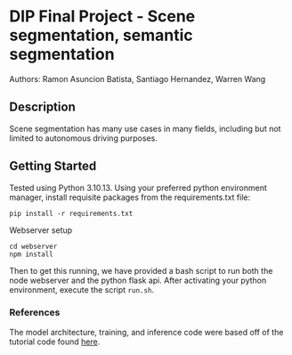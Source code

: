 # DIP Final Project - Scene segmentation, semantic segmentation

Authors: Ramon Asuncion Batista, Santiago Hernandez, Warren Wang

## Description

Scene segmentation has many use cases in many fields, including but not limited to autonomous driving purposes.

## Getting Started

Tested using Python 3.10.13.
Using your preferred python environment manager, install requisite packages from the requirements.txt file:

```
pip install -r requirements.txt
```

Webserver setup

```
cd webserver
npm install
```

Then to get this running, we have provided a bash script to run both the node webserver and the python flask api. After activating your python environment, execute the script `run.sh`.

### References

The model architecture, training, and inference code were based off of the tutorial code found [here](https://github.com/talhaanwarch/youtube-tutorials/blob/main/cityscape-tutorial.ipynb).
